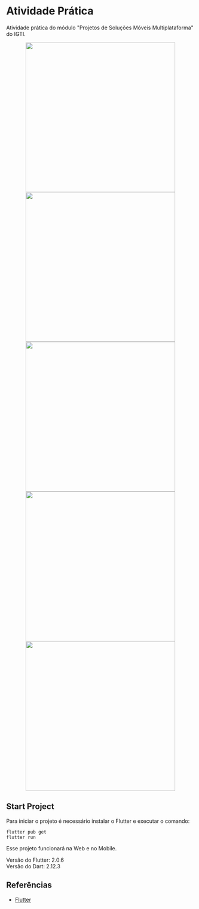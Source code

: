 # Atividade Prática

Atividade prática do módulo "Projetos de Soluções Móveis Multiplataforma" do IGTI.

<p align="center">
  <img align="center" src="git-images/flutter_01.png" width="400" border="0">
  <img align="center" src="git-images/flutter_02.png" width="400" border="0">
  <img align="center" src="git-images/flutter_03.png" width="400" border="0">
  <img align="center" src="git-images/flutter_04.png" width="400" border="0">
  <img align="center" src="git-images/flutter_05.png" width="400" border="0">
</p>

## Start Project

Para iniciar o projeto é necessário instalar o Flutter e executar o comando:
```
flutter pub get
flutter run
```
Esse projeto funcionará na Web e no Mobile.

Versão do Flutter: 2.0.6\
Versão do Dart: 2.12.3

## Referências
- [Flutter](https://flutter.dev/)
